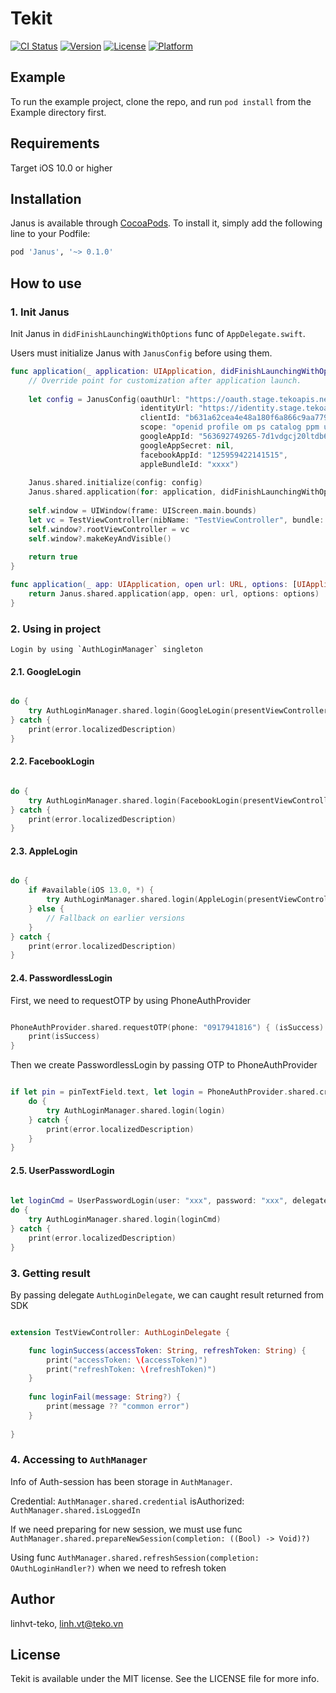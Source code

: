 # Tekit

[![CI Status](https://img.shields.io/travis/linhvt-teko/Tekit.svg?style=flat)](https://travis-ci.org/linhvt-teko/Tekit)
[![Version](https://img.shields.io/cocoapods/v/Tekit.svg?style=flat)](https://cocoapods.org/pods/Tekit)
[![License](https://img.shields.io/cocoapods/l/Tekit.svg?style=flat)](https://cocoapods.org/pods/Tekit)
[![Platform](https://img.shields.io/cocoapods/p/Tekit.svg?style=flat)](https://cocoapods.org/pods/Tekit)

## Example

To run the example project, clone the repo, and run `pod install` from the Example directory first.

## Requirements

Target iOS 10.0 or higher

## Installation

Janus is available through [CocoaPods](https://cocoapods.org). To install
it, simply add the following line to your Podfile:

```ruby
pod 'Janus', '~> 0.1.0'
```

## How to use

### 1. Init Janus 

Init Janus in `didFinishLaunchingWithOptions` func of `AppDelegate.swift`. 

Users must initialize Janus with `JanusConfig` before using them.

```swift
func application(_ application: UIApplication, didFinishLaunchingWithOptions launchOptions: [UIApplication.LaunchOptionsKey: Any]?) -> Bool {
    // Override point for customization after application launch.
    
    let config = JanusConfig(oauthUrl: "https://oauth.stage.tekoapis.net",
                             identityUrl: "https://identity.stage.tekoapis.net",
                             clientId: "b631a62cea4e48a180f6a866c9aa7796",
                             scope: "openid profile om ps catalog ppm us sellers page_builder",
                             googleAppId: "563692749265-7d1vdgcj20ltdb61torp9n76mmsi2907.apps.googleusercontent.com",
                             googleAppSecret: nil,
                             facebookAppId: "125959422141515",
                             appleBundleId: "xxxx")
    
    Janus.shared.initialize(config: config)
    Janus.shared.application(for: application, didFinishLaunchingWithOptions: launchOptions)
    
    self.window = UIWindow(frame: UIScreen.main.bounds)
    let vc = TestViewController(nibName: "TestViewController", bundle: nil)
    self.window?.rootViewController = vc
    self.window?.makeKeyAndVisible()
    
    return true
}

func application(_ app: UIApplication, open url: URL, options: [UIApplication.OpenURLOptionsKey : Any] = [:]) -> Bool {
    return Janus.shared.application(app, open: url, options: options)
}

```


### 2. Using in project

    Login by using `AuthLoginManager` singleton

#### 2.1. GoogleLogin

```swift

do {
    try AuthLoginManager.shared.login(GoogleLogin(presentViewController: self, delegate: self))
} catch {
    print(error.localizedDescription)
}


```

#### 2.2. FacebookLogin

```swift

do {
    try AuthLoginManager.shared.login(FacebookLogin(presentViewController: self, delegate: self))
} catch {
    print(error.localizedDescription)
}

```

#### 2.3. AppleLogin

```swift

do {
    if #available(iOS 13.0, *) {
        try AuthLoginManager.shared.login(AppleLogin(presentViewController: self, delegate: self))
    } else {
        // Fallback on earlier versions
    }
} catch {
    print(error.localizedDescription)
}


```


#### 2.4. PasswordlessLogin

First, we need to requestOTP by using PhoneAuthProvider

```swift

PhoneAuthProvider.shared.requestOTP(phone: "0917941816") { (isSuccess) in
    print(isSuccess)
}


```

Then we create PasswordlessLogin by passing OTP to PhoneAuthProvider

```swift

if let pin = pinTextField.text, let login = PhoneAuthProvider.shared.createPasswordlessLogin(pin: pin, delegate: self) {
    do {
        try AuthLoginManager.shared.login(login)
    } catch {
        print(error.localizedDescription)
    }
}


```

#### 2.5. UserPasswordLogin

```swift
        
let loginCmd = UserPasswordLogin(user: "xxx", password: "xxx", delegate: self)
do {
    try AuthLoginManager.shared.login(loginCmd)
} catch {
    print(error.localizedDescription)
}

```

### 3. Getting result

By passing delegate `AuthLoginDelegate`, we can caught result returned from SDK

```swift

extension TestViewController: AuthLoginDelegate {

    func loginSuccess(accessToken: String, refreshToken: String) {
        print("accessToken: \(accessToken)")
        print("refreshToken: \(refreshToken)")
    }
    
    func loginFail(message: String?) {
        print(message ?? "common error")
    }
    
}


```

### 4. Accessing to `AuthManager`

Info of Auth-session has been storage in `AuthManager`.

Credential: `AuthManager.shared.credential`
isAuthorized: `AuthManager.shared.isLoggedIn`

If we need preparing for new session, we must use func `AuthManager.shared.prepareNewSession(completion: ((Bool) -> Void)?)`

Using func `AuthManager.shared.refreshSession(completion: OAuthLoginHandler?)` when we need to refresh token 


## Author

linhvt-teko, linh.vt@teko.vn

## License

Tekit is available under the MIT license. See the LICENSE file for more info.
